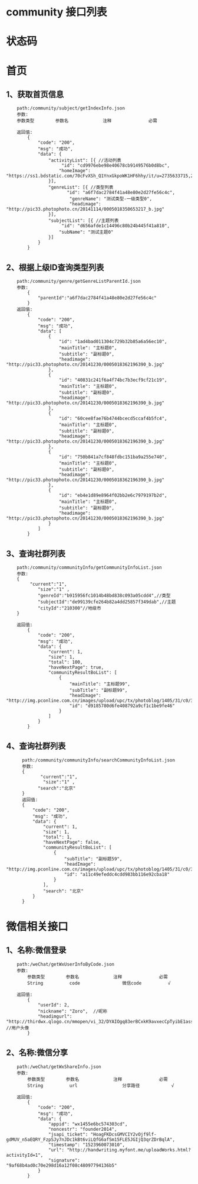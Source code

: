 community 接口列表
==============

# 状态码

# 首页
## 1、获取首页信息
        path:/community/subject/getIndexInfo.json
        参数:
        参数类型		参数名				注释				必需

        返回值:
            {
            	"code": "200",
            	"msg": "成功",
            	"data": {
            		"activityList": [{ //活动列表
            			 "id": "cd9976ebe98e40678cb9149576b0d8bc",
                        "homeImage": "https://ss1.bdstatic.com/70cFvXSh_Q1YnxGkpoWK1HF6hhy/it/u=2735633715,2749454924&fm=26&gp=0.jpg"
            		}],
            		"genreList": [{ //类型列表
            			   "id": "a6f7dac2784f41a48e80e2d27fe56c4c",
                            "genreName": "测试类型-一级类型0",
                            "headimage": "http://pic33.photophoto.cn/20141114/0005018350653217_b.jpg"
            		}],
            		"subjectList": [{ //主题列表
            			 "id": "d656afde1c14496c80b24b445f41a810",
                        "subName": "测试主题0"
            		}]
            	}
            }
## 2、根据上级ID查询类型列表
        path:/community/genre/getGenreListParentId.json
        参数:
            {
                "parentId":"a6f7dac2784f41a48e80e2d27fe56c4c"
            }
        返回值:
            {
                "code": "200",
                "msg": "成功",
                "data": [
                    {
                        "id": "1ad4bad011304c729b32b85a6a56ec10",
                        "mainTitle": "主标题0",
                        "subtitle": "副标题0",
                        "headimage": "http://pic33.photophoto.cn/20141230/0005018362196390_b.jpg"
                    },
                    {
                        "id": "40831c241f6a4f74bc7b3ecf9cf21c19",
                        "mainTitle": "主标题0",
                        "subtitle": "副标题0",
                        "headimage": "http://pic33.photophoto.cn/20141230/0005018362196390_b.jpg"
                    },
                    {
                        "id": "60cee8fae76b4744bcecd5ccaf4b5fc4",
                        "mainTitle": "主标题0",
                        "subtitle": "副标题0",
                        "headimage": "http://pic33.photophoto.cn/20141230/0005018362196390_b.jpg"
                    },
                    {
                        "id": "750b841a7cf848fdbc151ba9a255e740",
                        "mainTitle": "主标题0",
                        "subtitle": "副标题0",
                        "headimage": "http://pic33.photophoto.cn/20141230/0005018362196390_b.jpg"
                    },
                    {
                        "id": "eb4e1d89e8964f02bb2e6c7979197b2d",
                        "mainTitle": "主标题0",
                        "subtitle": "副标题0",
                        "headimage": "http://pic33.photophoto.cn/20141230/0005018362196390_b.jpg"
                    }
                ]
            }
## 3、查询社群列表
        path:/community/communityInfo/getCommunityInfoList.json
        参数:
        {
        	 "current":"1",
                "size":"1" ,
                "genreId":"b915956fc1014b48bd838c093a05cdd4",//类型
                "subjectId":"de99139cfe264b82a4dd25857f349dab",//主题
                "cityId":"210300"//地级市
        }

        返回值:
            {
                "code": "200",
                "msg": "成功",
                "data": {
                    "current": 1,
                    "size": 1,
                    "total": 100,
                    "haveNextPage": true,
                    "communityResultBoList": [
                        {
                            "mainTitle": "主标题99",
                            "subTitle": "副标题99",
                            "headImage": "http://img.pconline.com.cn/images/upload/upc/tx/photoblog/1405/31/c0/34808184_34808184_1401494219156_mthumb.jpg",
                            "id": "d9185780d6fe408792a9cf1c1be9fe46"
                        }
                    ]
                }
            }
## 4、查询社群列表
          path:/community/communityInfo/searchCommunityInfoList.json
          参数:
          {
          		 "current":"1",
                  "size":"1" ,
          	    "search":"北京"
          }
          返回值:
          {
              "code": "200",
              "msg": "成功",
              "data": {
                  "current": 1,
                  "size": 1,
                  "total": 1,
                  "haveNextPage": false,
                  "communityResultBoList": [
                      {
                          "subTitle": "副标题59",
                          "headImage": "http://img.pconline.com.cn/images/upload/upc/tx/photoblog/1405/31/c0/34808184_34808184_1401494219156_mthumb.jpg",
                          "id": "a11c49efeddc4cdd983bb116e92cba18"
                      }
                  ],
                  "search": "北京"
              }
          }


# 微信相关接口

##    1、名称:微信登录
        path:/weChat/getWxUserInfoByCode.json
        参数:
            参数类型		参数名				注释				必需
            String		    code				微信code			√

        返回值:
            {
                "userId": 2,
                "nickname": "Zoro",  //昵称
                "headimgurl": "http://thirdwx.qlogo.cn/mmopen/vi_32/DYAIOgq83erBCxkK9avxecCpTyibE1assI9Cib4ibV58TdKnhCjI9NDDIB4aWqFKe09v9aR0UPtvsgZjP6EjvqP9Q/132" //用户头像
            }

##     2、名称:微信分享
        path:/weChat/getWxShareInfo.json
        参数:
            参数类型		参数名				注释				必需
            String		    url				    分享路径			√

        返回值:
            {
                "code": "200",
                "msg": "成功",
                "data": {
                    "appid": "wx1455e6bc574303cd",
                    "noncestr": "founder2014",
                    "jsapi_ticket": "HoagFKDcsGMVCIY2vOjf9lf-gdMUV_n5aEQRY_FzpSJy7nJDc1kBt6viLQfG6afSm15FLE5JGIjQ3qrZDrBqlA",
                    "timestamp": "1523960073010",
                    "url": "http://handwriting.myfont.me/uploadWorks.html?activityId=1",
                    "signature": "9af68b4ad0c70e298d16a12f08c48097794136b5"
                }
            }



